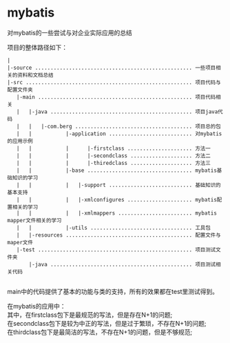 # mybatis
对mybatis的一些尝试与对企业实际应用的总结  

项目的整体路径如下：  
```
|
|-source ................................................... 一些项目相关的资料和文档总结
|-src ...................................................... 项目代码与配置文件夹
   |-main .................................................. 项目代码相关
   |   |-java .............................................. 项目java代码
   |   |   |-com.berg ...................................... 项目总的包
   |   |           |-application ........................... 对mybatis的应用示例
   |   |           |      |-firstclass ..................... 方法一
   |   |           |      |-secondclass .................... 方法二
   |   |           |      |-thiredclass .................... 方法三
   |   |           |-base .................................. mybatis基础知识的学习
   |   |           |   |-support ........................... 基础知识的基本支持
   |   |           |   |-xmlconfigures ..................... mybatis配置相关的学习
   |   |           |   |-xmlmappers ........................ mybatis mapper文件相关的学习
   |   |           |-utils ................................. 工具包
   |   |-resources ......................................... 配置文件与maper文件
   |-test .................................................. 项目测试文件夹
       |-java .............................................. 项目测试相关代码
   
```
  
main中的代码提供了基本的功能与类的支持，所有的效果都在test里测试得到。  

在mybatis的应用中：  
其中，在firstclass包下是最规范的写法，但是存在N+1的问题;  
在secondclass包下是较为中正的写法，但是过于繁琐，不存在N+1的问题;  
在thirdclass包下是最简洁的写法，不存在N+1的问题，但是不够规范;  
